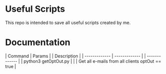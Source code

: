 # Useful Scripts

This repo is intended to save all useful scripts created by me. 

# Documentation

| Command | Params | | Description  | 
| ------------- | ------------- | | ------------- | 
| python3 getOptOut.py   | <APIKey> | | Get all e-mails from all clients optOut == true  |

